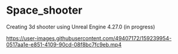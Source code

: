 # Space_shooter
Creating 3d shooter using Unreal Engine 4.27.0 (in progress)






https://user-images.githubusercontent.com/49407172/159239954-0517aa1e-e851-4109-90cd-08f8bc7fc9eb.mp4

